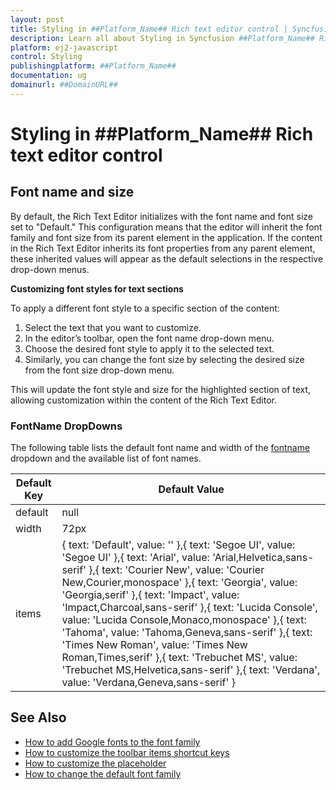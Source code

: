 ```yaml
---
layout: post
title: Styling in ##Platform_Name## Rich text editor control | Syncfusion
description: Learn all about Styling in Syncfusion ##Platform_Name## Rich text editor control of Syncfusion Essential JS 2 and more.
platform: ej2-javascript
control: Styling 
publishingplatform: ##Platform_Name##
documentation: ug
domainurl: ##DomainURL##
---
```


# Styling in ##Platform_Name## Rich text editor control

## Font name and size

By default, the Rich Text Editor initializes with the font name and font size set to "Default." This configuration means that the editor will inherit the font family and font size from its parent element in the application. If the content in the Rich Text Editor inherits its font properties from any parent element, these inherited values will appear as the default selections in the respective drop-down menus.

**Customizing font styles for text sections**

To apply a different font style to a specific section of the content:
1. Select the text that you want to customize.
2. In the editor’s toolbar, open the font name drop-down menu.
3. Choose the desired font style to apply it to the selected text.
4. Similarly, you can change the font size by selecting the desired size from the font size drop-down menu.

This will update the font style and size for the highlighted section of text, allowing customization within the content of the Rich Text Editor.

### FontName DropDowns

The following table lists the default font name and width of the [fontname](../api/rich-text-editor/fontFamily/#fontfamily) dropdown and the available list of font names.

| Default Key | Default Value |
|----------------|--------------------------------------|
| default | null |
|width | 72px|
| items | { text: 'Default', value: '' },{ text: 'Segoe UI', value: 'Segoe UI' },{ text: 'Arial', value: 'Arial,Helvetica,sans-serif' },{ text: 'Courier New', value: 'Courier New,Courier,monospace' },{ text: 'Georgia', value: 'Georgia,serif' },{ text: 'Impact', value: 'Impact,Charcoal,sans-serif' },{ text: 'Lucida Console', value: 'Lucida Console,Monaco,monospace' },{ text: 'Tahoma', value: 'Tahoma,Geneva,sans-serif' },{ text: 'Times New Roman', value: 'Times New Roman,Times,serif' },{ text: 'Trebuchet MS', value: 'Trebuchet MS,Helvetica,sans-serif' },{ text: 'Verdana', value: 'Verdana,Geneva,sans-serif' }|

## See Also

* [How to add Google fonts to the font family](./how-to/add-google-font/)
* [How to customize the toolbar items shortcut keys](./how-to/shortcut-key/)
* [How to customize the placeholder](./how-to/placeholder/)
* [How to change the default font family](./how-to/default-font/)
